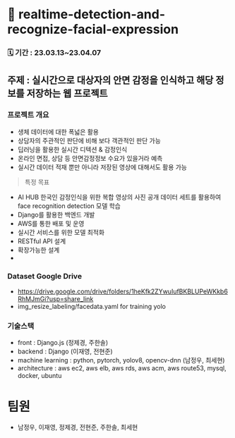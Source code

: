 # 🍃 realtime-detection-and-recognize-facial-expression

###   🗓️ 기간 : 23.03.13~23.04.07

## 주제 : 실시간으로 대상자의 안면 감정을 인식하고 해당 정보를 저장하는 웹 프로젝트

### 프로젝트 개요 
  - 생체 데이터에 대한 폭넓은 활용
  - 상담자의 주관적인 판단에 비해 보다 객관적인 판단 가능
  - 딥러닝을 활용한 실시간 디텍션 & 감정인식
  - 온라인 면접, 상담 등 안면감정정보 수요가 있을거라 예측
  - 실시간 데이터 적재 뿐만 아니라 저장된 영상에 대해서도 활용 가능

> 특정 목표
  - AI HUB 한국인 감정인식을 위한 복합 영상의 사진 공개 데이터 세트를 활용하여 face recognition detection 모델 학습
  - Django를 활용한 백엔드 개발
  - AWS를 통한 배포 및 운영
  - 실시간 서비스를 위한 모델 최적화
  - RESTful API 설계
  - 확장가능한 설계
  - 
  
### Dataset Google Drive
- https://drive.google.com/drive/folders/1heKfk2ZYwuIufBKBLUPeWKkb6RhMJmGi?usp=share_link
- img_resize_labeling/facedata.yaml for training yolo
  
### 기술스택
  - front : Django.js (정제경, 주한솔)  
  - backend : Django (이재영, 전현준)  
  - machine learning : python, pytorch, yolov8, opencv-dnn (남정우, 최세현)  
  - architecture : aws ec2, aws elb, aws rds, aws acm, aws route53, mysql, docker, ubuntu

# 팀원
- 남정우, 이재영, 정제경, 전현준, 주한솔, 최세현

